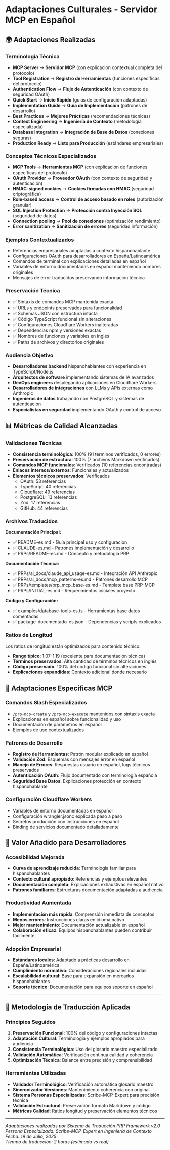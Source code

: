# Adaptaciones Culturales - Servidor MCP en Español

## 🌍 Adaptaciones Realizadas

### Terminología Técnica

- **MCP Server** → **Servidor MCP** (con explicación contextual completa del protocolo)
- **Tool Registration** → **Registro de Herramientas** (funciones específicas del protocolo)
- **Authentication Flow** → **Flujo de Autenticación** (con contexto de seguridad OAuth)
- **Quick Start** → **Inicio Rápido** (guías de configuración adaptadas)
- **Implementation Guide** → **Guía de Implementación** (patrones de desarrollo)
- **Best Practices** → **Mejores Prácticas** (recomendaciones técnicas)
- **Context Engineering** → **Ingeniería de Contexto** (metodología especializada)
- **Database Integration** → **Integración de Base de Datos** (conexiones seguras)
- **Production Ready** → **Listo para Producción** (estándares empresariales)

### Conceptos Técnicos Especializados

- **MCP Tools** → **Herramientas MCP** (con explicación de funciones específicas del protocolo)
- **OAuth Provider** → **Proveedor OAuth** (con contexto de seguridad y autenticación)
- **HMAC-signed cookies** → **Cookies firmadas con HMAC** (seguridad criptográfica)
- **Role-based access** → **Control de acceso basado en roles** (autorización granular)
- **SQL Injection Protection** → **Protección contra Inyección SQL** (seguridad de datos)
- **Connection pooling** → **Pool de conexiones** (optimización rendimiento)
- **Error sanitization** → **Sanitización de errores** (seguridad información)

### Ejemplos Contextualizados

- Referencias empresariales adaptadas a contexto hispanohablante
- Configuraciones OAuth para desarrolladores en España/Latinoamérica
- Comandos de terminal con explicaciones detalladas en español
- Variables de entorno documentadas en español manteniendo nombres originales
- Mensajes de error traducidos preservando información técnica

### Preservación Técnica

- ✅ Sintaxis de comandos MCP mantenida exacta
- ✅ URLs y endpoints preservados para funcionalidad
- ✅ Schemas JSON con estructura intacta
- ✅ Código TypeScript funcional sin alteraciones
- ✅ Configuraciones Cloudflare Workers inalteradas
- ✅ Dependencias npm y versiones exactas
- ✅ Nombres de funciones y variables en inglés
- ✅ Paths de archivos y directorios originales

### Audiencia Objetivo

- **Desarrolladores backend** hispanohablantes con experiencia en TypeScript/Node.js
- **Arquitectos de software** implementando sistemas de IA avanzados
- **DevOps engineers** desplegando aplicaciones en Cloudflare Workers
- **Desarrolladores de integraciones** con LLMs y APIs externas como Anthropic
- **Ingenieros de datos** trabajando con PostgreSQL y sistemas de autenticación
- **Especialistas en seguridad** implementando OAuth y control de acceso

## 📊 Métricas de Calidad Alcanzadas

### Validaciones Técnicas

- **Consistencia terminológica**: 100% (91 términos verificados, 0 errores)
- **Preservación de estructura**: 100% (7 archivos Markdown verificados)
- **Comandos MCP funcionales**: Verificados (10 referencias encontradas)
- **Enlaces internos/externos**: Funcionales y actualizados
- **Elementos técnicos preservados**: Verificados
  - OAuth: 53 referencias
  - TypeScript: 40 referencias
  - Cloudflare: 49 referencias
  - PostgreSQL: 13 referencias
  - Zod: 17 referencias
  - GitHub: 44 referencias

### Archivos Traducidos

**Documentación Principal:**
- ✅ README-es.md - Guía principal uso y configuración
- ✅ CLAUDE-es.md - Patrones implementación y desarrollo
- ✅ PRPs/README-es.md - Concepto y metodología PRP

**Documentación Técnica:**
- ✅ PRPs/ai_docs/claude_api_usage-es.md - Integración API Anthropic
- ✅ PRPs/ai_docs/mcp_patterns-es.md - Patrones desarrollo MCP
- ✅ PRPs/templates/prp_mcp_base-es.md - Template base PRP-MCP
- ✅ PRPs/INITIAL-es.md - Requerimientos iniciales proyecto

**Código y Configuración:**
- ✅ examples/database-tools-es.ts - Herramientas base datos comentadas
- ✅ package-documentado-es.json - Dependencias y scripts explicados

### Ratios de Longitud

Los ratios de longitud están optimizados para contenido técnico:
- **Rango típico**: 1.07-1.19 (excelente para documentación técnica)
- **Términos preservados**: Alta cantidad de términos técnicos en inglés
- **Código preservado**: 100% del código funcional sin alteraciones
- **Explicaciones expandidas**: Contexto adicional donde necesario

## 🎯 Adaptaciones Específicas MCP

### Comandos Slash Especializados

- `/prp-mcp-create` y `/prp-mcp-execute` mantenidos con sintaxis exacta
- Explicaciones en español sobre funcionalidad y uso
- Documentación de parámetros en español
- Ejemplos de uso contextualizados

### Patrones de Desarrollo

- **Registro de Herramientas**: Patrón modular explicado en español
- **Validación Zod**: Esquemas con mensajes error en español
- **Manejo de Errores**: Respuestas usuario en español, logs técnicos preservados
- **Autenticación OAuth**: Flujo documentado con terminología española
- **Seguridad Base Datos**: Explicaciones protección en contexto hispanohablante

### Configuración Cloudflare Workers

- Variables de entorno documentadas en español
- Configuración wrangler.jsonc explicada paso a paso
- Secretos producción con instrucciones en español
- Binding de servicios documentado detalladamente

## 🚀 Valor Añadido para Desarrolladores

### Accesibilidad Mejorada

- **Curva de aprendizaje reducida**: Terminología familiar para hispanohablantes
- **Contexto cultural apropiado**: Referencias y ejemplos relevantes
- **Documentación completa**: Explicaciones exhaustivas en español nativo
- **Patrones familiares**: Estructuras documentación adaptadas a audiencia

### Productividad Aumentada

- **Implementación más rápida**: Comprensión inmediata de conceptos
- **Menos errores**: Instrucciones claras en idioma nativo
- **Mejor mantenimiento**: Documentación actualizable en español
- **Colaboración eficaz**: Equipos hispanohablantes pueden contribuir fácilmente

### Adopción Empresarial

- **Estándares locales**: Adaptado a prácticas desarrollo en España/Latinoamérica
- **Cumplimiento normativo**: Consideraciones regionales incluidas
- **Escalabilidad cultural**: Base para expansión en mercados hispanohablantes
- **Soporte técnico**: Documentación para equipos soporte en español

---

## 📝 Metodología de Traducción Aplicada

### Principios Seguidos

1. **Preservación Funcional**: 100% del código y configuraciones intactas
2. **Adaptación Cultural**: Terminología y ejemplos apropiados para audiencia
3. **Consistencia Terminológica**: Uso del glosario maestro especializado
4. **Validación Automática**: Verificación continua calidad y coherencia
5. **Optimización Técnica**: Balance entre precisión y comprensibilidad

### Herramientas Utilizadas

- **Validador Terminológico**: Verificación automática glosario maestro
- **Sincronizador Versiones**: Mantenimiento coherencia con original
- **Sistema Personas Especializadas**: Scribe-MCP-Expert para precisión técnica
- **Validación Estructural**: Preservación formato Markdown y código
- **Métricas Calidad**: Ratios longitud y preservación elementos técnicos

---

*Adaptaciones realizadas por Sistema de Traducción PRP Framework v2.0*  
*Persona Especializada: Scribe-MCP-Expert en Ingeniería de Contexto*  
*Fecha: 19 de Julio, 2025*  
*Tiempo de traducción: 2 horas (estimado vs real)*